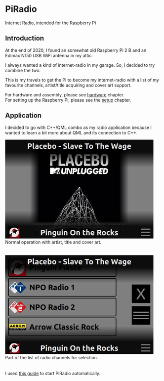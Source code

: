 # PiRadio
Internet Radio, intended for the Raspberry Pi

Introduction
------------

At the end of 2020, I found an somewhat old Raspberry Pi 2 B and an Edimax N150 USB WiFi antenna in my attic.

I always wanted a kind of internet-radio in my garage. So, I decided to try combine the two.

This is my travels to get the Pi to become my internet-radio with a list of my favourite channels, artist/title acquiring and cover art support.

For hardware and assembly, please see [hardware](docs/hardware.md) chapter.  
For setting up the Raspberry Pi, please see the [setup](docs/setup.md) chapter.


Application
-----------

I decided to go with C++/QML combo as my radio application because I wanted to learn a bit more about QML and its connection to C++.

<img src="docs/img/cover.jpg" alt="drawing" width="480"/><br>
Normal operation with artist, title and cover art.<br>
<br>
<br>
<img src="docs/img/menu.jpg" alt="drawing" width="480"/><br>
Part of the list of radio channels for selection.<br>
<br>
<br>
I used [this guide](https://www.raspberrypi-spy.co.uk/2014/05/how-to-autostart-apps-in-rasbian-lxde-desktop/) to start PiRadio automatically.<br>
<br>

